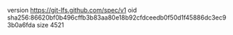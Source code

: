 version https://git-lfs.github.com/spec/v1
oid sha256:86620bf0b496cffb3b83aa80e18b92cfdceedb0f50d1f45886dc3ec93b0a6fda
size 4521
